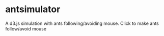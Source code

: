 # antsimulator
A d3.js simulation with ants following/avoiding mouse.
Click to make ants follow/avoid mouse
